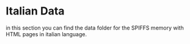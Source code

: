 # Italian Data

in this section you can find the data folder for the SPIFFS memory with HTML pages in italian language.
